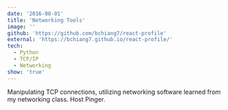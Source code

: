 ```yaml
---
date: '2016-08-01'
title: 'Networking Tools'
image: ''
github: 'https://github.com/bchiang7/react-profile'
external: 'https://bchiang7.github.io/react-profile/'
tech:
  - Python
  - TCP/IP
  - Networking
show: 'true'
---
```


Manipulating TCP connections, utilizing networking software learned from my networking class. Host Pinger.
